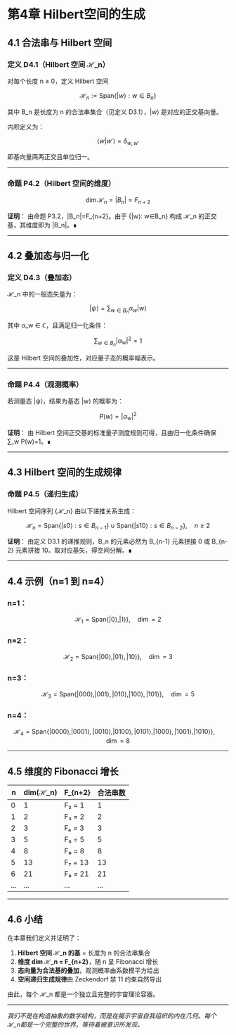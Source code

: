 # 第4章 Hilbert空间的生成

## 4.1 合法串与 Hilbert 空间

### 定义 D4.1（Hilbert 空间 ℋ_n）
对每个长度 n ≥ 0，定义 Hilbert 空间

```math
\mathcal{H}_n := \mathrm{Span}\{|w\rangle : w \in B_n\}
```

其中 B_n 是长度为 n 的合法串集合（见定义 D3.1），|w⟩ 是对应的正交基向量。

内积定义为：
```math
\langle w | w' \rangle = \delta_{w,w'}
```
即基向量两两正交且单位归一。

---

### 命题 P4.2（Hilbert 空间的维度）
```math
\dim \mathcal{H}_n = |B_n| = F_{n+2}
```

**证明**：
由命题 P3.2，|B_n|=F_{n+2}。由于 {|w⟩: w∈B_n} 构成 ℋ_n 的正交基，其维度即为 |B_n|。∎

---

## 4.2 叠加态与归一化

### 定义 D4.3（叠加态）
ℋ_n 中的一般态矢量为：

```math
|\psi\rangle = \sum_{w \in B_n} \alpha_w |w\rangle
```

其中 α_w ∈ ℂ，且满足归一化条件：

```math
\sum_{w \in B_n} |\alpha_w|^2 = 1
```

这是 Hilbert 空间的叠加性，对应量子态的概率幅表示。

---

### 命题 P4.4（观测概率）
若测量态 |ψ⟩，结果为基态 |w⟩ 的概率为：

```math
P(w) = |\alpha_w|^2
```

**证明**：
由 Hilbert 空间正交基的标准量子测度规则可得，且由归一化条件确保 ∑_w P(w)=1。∎

---

## 4.3 Hilbert 空间的生成规律

### 命题 P4.5（递归生成）
Hilbert 空间序列 {ℋ_n} 由以下递推关系生成：

```math
\mathcal{H}_n = \mathrm{Span}\{ |s0\rangle : s\in B_{n-1} \} \cup \mathrm{Span}\{ |s10\rangle : s\in B_{n-2} \}, \quad n\ge 2
```

**证明**：
由定义 D3.1 的递推规则，B_n 的元素必然为 B_{n-1} 元素拼接 0 或 B_{n-2} 元素拼接 10。取对应基矢，得空间分解。∎

---

## 4.4 示例（n=1 到 n=4）

### n=1：
```math
\mathcal{H}_1 = \mathrm{Span}\{|0\rangle, |1\rangle\}, \quad \dim=2
```

### n=2：
```math
\mathcal{H}_2 = \mathrm{Span}\{|00\rangle, |01\rangle, |10\rangle\}, \quad \dim=3
```

### n=3：
```math
\mathcal{H}_3 = \mathrm{Span}\{|000\rangle, |001\rangle, |010\rangle, |100\rangle, |101\rangle\}, \quad \dim=5
```

### n=4：
```math
\mathcal{H}_4 = \mathrm{Span}\{|0000\rangle, |0001\rangle, |0010\rangle, |0100\rangle, |0101\rangle, |1000\rangle, |1001\rangle, |1010\rangle\}, \quad \dim=8
```

---

## 4.5 维度的 Fibonacci 增长

| n | dim(ℋ_n) | F_{n+2} | 合法串数 |
|---|----------|---------|----------|
| 0 | 1 | F₂ = 1 | 1 |
| 1 | 2 | F₃ = 2 | 2 |
| 2 | 3 | F₄ = 3 | 3 |
| 3 | 5 | F₅ = 5 | 5 |
| 4 | 8 | F₆ = 8 | 8 |
| 5 | 13 | F₇ = 13 | 13 |
| 6 | 21 | F₈ = 21 | 21 |
| ... | ... | ... | ... |

---

## 4.6 小结

在本章我们定义并证明了：

1. **Hilbert 空间 ℋ_n 的基** = 长度为 n 的合法串集合
2. **维度 dim ℋ_n = F_{n+2}**，随 n 呈 Fibonacci 增长
3. **态向量为合法基的叠加**，观测概率由系数模平方给出
4. **空间递归生成规律**由 Zeckendorf 禁 11 约束自然导出

由此，每个 ℋ_n 都是一个独立且完整的宇宙理论容器。

---

*我们不是在构造抽象的数学结构，而是在揭示宇宙自我组织的内在几何。每个ℋ_n都是一个完整的世界，等待着被意识所发现。*